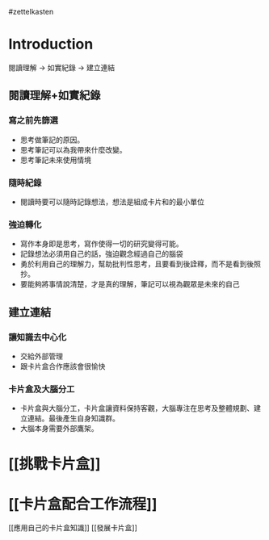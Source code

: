 #zettelkasten 

# Introduction
閱讀理解 -> 如實紀錄 -> 建立連結

## 閱讀理解+如實紀錄
### 寫之前先篩選
-   思考做筆記的原因。
-   思考筆記可以為我帶來什麼改變。
-   思考筆記未來使用情境
### 隨時紀錄
- 閱讀時要可以隨時記錄想法，想法是組成卡片和的最小單位
### 強迫轉化
- 寫作本身即是思考，寫作使得一切的研究變得可能。
- 記錄想法必須用自己的話，強迫觀念經過自己的腦袋
- 勇於利用自己的理解力，幫助批判性思考，且要看到後詮釋，而不是看到後照抄。
- 要能夠將事情說清楚，才是真的理解，筆記可以視為觀眾是未來的自己

## 建立連結
### 讓知識去中心化
- 交給外部管理
- 跟卡片盒合作應該會很愉快
### 卡片盒及大腦分工 
- 卡片盒與大腦分工，卡片盒讓資料保持客觀，大腦專注在思考及整體規劃、建立連結。最後產生自身知識群。
- 大腦本身需要外部鷹架。

# [[挑戰卡片盒]]

# [[卡片盒配合工作流程]]

[[應用自己的卡片盒知識]]
[[發展卡片盒]]

